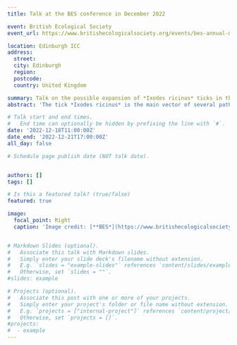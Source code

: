 ```yaml
---
title: Talk at the BES conference in December 2022 

event: British Ecological Society
event_url: https://www.britishecologicalsociety.org/events/bes-annual-meeting-2022/

location: Edinburgh ICC
address:
  street: 
  city: Edinburgh
  region: 
  postcode: 
  country: United Kingdom

summary: Talk on the possible expansion of *Ixodes ricinus* ticks in the UK at the British Ecological Society conference in December 2022
abstract: 'The tick *Ixodes ricinus* is the main vector of several pathogens including *Borrelia burgdorferi* s.l. and tick-borne encephalitis virus. Its distribution depends on many factors including suitable habitat, climate and presence of hosts. In this study, we present records of *I. ricinus* bites on humans, dogs and cats in the United Kingdom (UK) obtained through the Tick Surveillance Scheme between 2013 and 2020. We divided the UK into 20 km x 20 km grids and 9.2% (range 1.2%–30%) of grids had at least one record every year since 2013. Most regions reported a yearly increase in the percentage of grids reporting *I. ricinus* since 2013 and the highest changes occurred in the South and East England with 5%–6.7% of new grids reporting *I. ricinus* bites each year in areas that never reported ticks before. Spatiotemporal analyses suggested that, while all regions recorded *I. ricinus* in new areas every year, there was a yearly decline in the percentage of new areas covered, except for Scotland. We discuss potential drivers of tick expansion, including reforestation and increase in deer populations'

# Talk start and end times.
#   End time can optionally be hidden by prefixing the line with `#`.
date: '2022-12-18T11:00:00Z'
date_end: '2022-12-21T17:00:00Z'
all_day: false

# Schedule page publish date (NOT talk date).


authors: []
tags: []

# Is this a featured talk? (true/false)
featured: true

image:
  focal_point: Right
  caption: 'Image credit: [**BES*](https://www.britishecologicalsociety.org/events/bes-annual-meeting-2022/)'


# Markdown Slides (optional).
#   Associate this talk with Markdown slides.
#   Simply enter your slide deck's filename without extension.
#   E.g. `slides = "example-slides"` references `content/slides/example-slides.md`.
#   Otherwise, set `slides = ""`.
#slides: example

# Projects (optional).
#   Associate this post with one or more of your projects.
#   Simply enter your project's folder or file name without extension.
#   E.g. `projects = ["internal-project"]` references `content/project/deep-learning/index.md`.
#   Otherwise, set `projects = []`.
#projects:
#  - example
---
```


